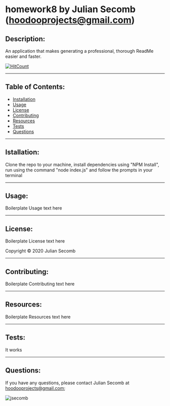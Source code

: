 # homework8 by Julian Secomb (hoodooprojects@gmail.com)
  
## Description: 

An application that makes generating a professional, thorough ReadMe easier and faster.

[![HitCount](http://hits.dwyl.com/{jsecomb}/{homework8}.svg)](http://hits.dwyl.com/{jsecomb}/{homework8})

---

## Table of Contents:
* [Installation](#installation)
* [Usage](#usage)
* [License](#license)
* [Contributing](#contributing)
* [Resources](#resources)
* [Tests](#tests)
* [Questions](#questions)

---

## Istallation: 

Clone the repo to your machine, install dependencies using "NPM Install", run using the command "node index.js" and follow the prompts in your terminal

---

## Usage: 

Boilerplate Usage text here

---

## License: 

Boilerplate License text here

Copyright © 2020 Julian Secomb

---

## Contributing:

Boilerplate Contributing text here

---

## Resources:

Boilerplate Resources text here

---

## Tests:

It works

---

## Questions:

If you have any questions, please contact Julian Secomb at hoodooprojects@gmail.com;

<img src="https://avatars3.githubusercontent.com/u/59972103?v=4" alt="jsecomb"/>
